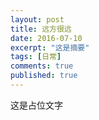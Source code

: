 ```yaml
---
layout: post
title: 远方很远
date: 2016-07-10
excerpt: "这是摘要"
tags: [日常]
comments: true
published: true
---
```

这是占位文字
